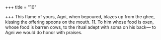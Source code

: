 +++
title = "10"

+++
This flame of yours, Agni, when bepoured, blazes up from the ghee, kissing the offering spoons on the mouth. 11. To him whose food is oxen, whose food is barren cows, to the ritual  adept with soma on his back—
to Agni we would do honor with praises.